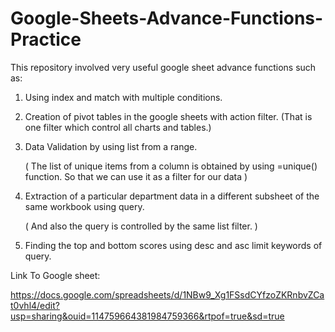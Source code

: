 # Google-Sheets-Advance-Functions-Practice
This repository involved very useful google sheet advance functions such as:

1. Using index and match with multiple conditions. 

2. Creation of pivot tables in the google sheets with action filter. (That is one filter which control all charts and tables.)

3. Data Validation by using list from a range.         

   ( The list of unique items from a column is obtained by using =unique() function. So that we can use it as a filter for our data )

4. Extraction of a particular department data in a different subsheet of the same workbook using query.

   ( And also the query is controlled by the same list filter. )
   
   
5. Finding the top and bottom scores using desc and asc limit keywords of query.


Link To Google sheet:

https://docs.google.com/spreadsheets/d/1NBw9_Xg1FSsdCYfzoZKRnbvZCat0vhl4/edit?usp=sharing&ouid=114759664381984759366&rtpof=true&sd=true 

